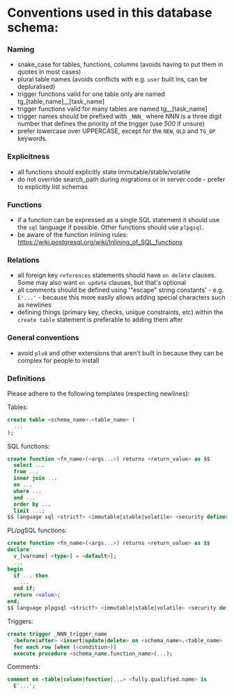 # Conventions used in this database schema:

### Naming

- snake_case for tables, functions, columns (avoids having to put them in quotes
  in most cases)
- plural table names (avoids conflicts with e.g. `user` built ins, can be depluralised)
- trigger functions valid for one table only are named
  tg\_[table_name]\_\_[task_name]
- trigger functions valid for many tables are named tg\_\_[task_name]
- trigger names should be prefixed with `_NNN_` where NNN is a three digit
  number that defines the priority of the trigger (use _500_ if unsure)
- prefer lowercase over UPPERCASE, except for the `NEW`, `OLD` and `TG_OP`
  keywords.

### Explicitness

- all functions should explicitly state immutable/stable/volatile
- do not override search_path during migrations or in server code - prefer to
  explicitly list schemas

### Functions

- if a function can be expressed as a single SQL statement it should use the
  `sql` language if possible. Other functions should use `plpgsql`.
- be aware of the function inlining rules:
  https://wiki.postgresql.org/wiki/Inlining_of_SQL_functions

### Relations

- all foreign key `references` statements should have `on delete` clauses. Some
  may also want `on update` clauses, but that's optional
- all comments should be defined using '"escape" string constants' - e.g.
  `E'...'` - because this more easily allows adding special characters such as
  newlines
- defining things (primary key, checks, unique constraints, etc) within the
  `create table` statement is preferable to adding them after

### General conventions

- avoid `plv8` and other extensions that aren't built in because they can be
  complex for people to install

### Definitions

Please adhere to the following templates (respecting newlines):

Tables:

```sql
create table <schema_name>.<table_name> (
  ...
);
```

SQL functions:

```sql
create function <fn_name>(<args...>) returns <return_value> as $$
  select ...
  from ...
  inner join ...
  on ...
  where ...
  and ...
  order by ...
  limit ...;
$$ language sql <strict?> <immutable|stable|volatile> <security definer?> set search_path from current;
```

PL/pgSQL functions:

```sql
create function <fn_name>(<args...>) returns <return_value> as $$
declare
  v_[varname] <type>[ = <default>];
  ...
begin
  if ... then
    ...
  end if;
  return <value>;
end;
$$ language plpgsql <strict?> <immutable|stable|volatile> <security definer?> set search_path from current;
```

Triggers:

```sql
create trigger _NNN_trigger_name
  <before|after> <insert|update|delete> on <schema_name>.<table_name>
  for each row [when (<condition>)]
  execute procedure <schema_name.function_name>(...);
```

Comments:

```sql
comment on <table|column|function|...> <fully.qualified.name> is
  E'...';
```